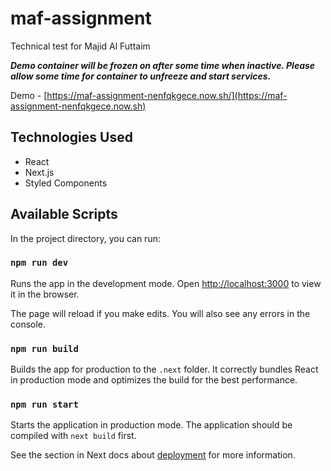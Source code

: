 # maf-assignment
Technical test for Majid Al Futtaim

***Demo container will be frozen on after some time when inactive. Please allow some time for container to unfreeze and start services.***

Demo - [https://maf-assignment-nenfqkgece.now.sh/](https://maf-assignment-nenfqkgece.now.sh) 

## Technologies Used
- React
- Next.js
- Styled Components

## Available Scripts

In the project directory, you can run:

### `npm run dev`

Runs the app in the development mode. Open [http://localhost:3000](http://localhost:3000) to view it in the browser.

The page will reload if you make edits.  You will also see any errors in the console.

### `npm run build`

Builds the app for production to the `.next` folder. 
It correctly bundles React in production mode and optimizes the build for the best performance.

### `npm run start`

Starts the application in production mode.
The application should be compiled with `next build` first.

See the section in Next docs about [deployment](https://github.com/zeit/next.js/wiki/Deployment) for more information.
